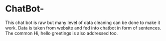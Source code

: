 # ChatBot-
This chat bot is raw but many level of data cleaning can be done to make it work.
Data is taken from website and fed into chatbot in form of sentences.
The common Hi, hello greetings is also addressed too.
